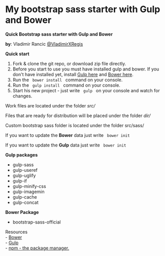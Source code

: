 # My bootstrap sass starter with Gulp and Bower<br>
<strong>Quick Bootstrap sass starter with Gulp and Bower</strong>

<p><strong>by</strong>: Vladimir Rancic <a href="https://twitter.com/VladimirXRegis" target="_blank">@VladimirXRegis</a></p>

<strong>Quick start</strong><br>
1. Fork & clone the git repo, or download zip file directly.<br>
2. Before you start to use you must have installed gulp and bower. If you don't have installed yet, install <a href="https://github.com/gulpjs/gulp/blob/master/docs/getting-started.md" target="_blank">Gulp here</a> and <a href="http://bower.io/#install-bower" target="_blank">Bower here</a>.  
3. Run the <code> bower install </code> command on your console.<br>
4. Run the <code> gulp install </code> command on your console.<br>
5. Start his new project - just write <code> gulp </code> on your console and watch for changes.<br>

<p>Work files are located under the folder <i>src/</i></p>
<p>Files that are ready for distribution will be placed under the folder <i>dir/</i></p>
<p>Custom bootstrap sass folder is located under the folder src/sass/</p>

<p>If you want to update the <strong>Bower</strong> data just write <code> bower init </code></p>

<p>If you want to update the <strong>Gulp</strong> data just write <code> bower init </code></p>

<strong>Gulp packages</strong>
<ul>
<li>gulp-sass</li>
<li>gulp-useref</li>
<li>gulp-uglify</li>
<li>gulp-if</li>
<li>gulp-minify-css</li>
<li>gulp-imagemin</li>
<li>gulp-cache</li>
<li>gulp-concat</li>
</ul>

<strong>Bower Package</strong>
<ul>
<li>bootstrap-sass-official</li>
</ul>

<p>
Resources<br>
- <a href="http://bower.io/" target="_blank">Bower</a><br>
- <a href="http://gulpjs.com/" target="_blank">Gulp</a><br>
- <a href="https://www.npmjs.com/" target="_blank">npm - the package manager.</a>
</p>
